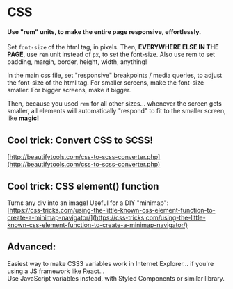 # CSS

#### Use "rem" units, to make the entire page responsive, effortlessly.

Set `font-size` of the html tag, in pixels. Then, **EVERYWHERE ELSE IN THE PAGE**, use `rem` unit instead of `px`, to set the font-size. Also use rem to set padding, margin, border, height, width, anything! 

In the main css file, set "responsive" breakpoints / media queries, to adjust the font-size of the html tag. For smaller screens, make the font-size smaller. For bigger screens, make it bigger. 

Then, because you used `rem` for all other sizes... whenever the screen gets smaller, all elements will automatically "respond" to fit to the smaller screen, like **magic!**

## Cool trick: Convert CSS to SCSS!

[http://beautifytools.com/css-to-scss-converter.php](http://beautifytools.com/css-to-scss-converter.php)

## Cool trick: CSS element\(\) function

Turns any div into an image! Useful for a DIY "minimap":  
[https://css-tricks.com/using-the-little-known-css-element-function-to-create-a-minimap-navigator/](https://css-tricks.com/using-the-little-known-css-element-function-to-create-a-minimap-navigator/)

## Advanced:

Easiest way to make CSS3 variables work in Internet Explorer... if you're using a JS framework like React...   
Use JavaScript variables instead, with Styled Components or similar library.



